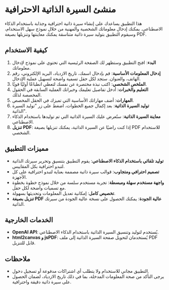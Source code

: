 # منشئ السيرة الذاتية الاحترافية

هذا التطبيق يساعدك على إنشاء سيرة ذاتية احترافية وجذابة باستخدام الذكاء الاصطناعي. يمكنك إدخال معلوماتك الشخصية والمهنية من خلال نموذج سهل الاستخدام، وسيقوم التطبيق بتوليد سيرة ذاتية متناسقة يمكنك معاينتها وتنزيلها بصيغة PDF.

## كيفية الاستخدام

1. **البدء**: افتح التطبيق وستظهر لك الصفحة الرئيسية التي تحتوي على نموذج لإدخال معلوماتك.
2. **إدخال المعلومات الأساسية**: قم بإدخال اسمك، تاريخ الازدياد، البريد الإلكتروني، رقم الهاتف، والعنوان. ستجد لكل حقل تسمية واضحة لتسهيل عملية الإدخال.
3. **الملخص الشخصي**: اكتب نبذة مختصرة عن نفسك لتعطي انطباعًا أوليًا قويًا.
4. **التعليم والخبرات**: أدخل تفاصيل تعليمك وخبراتك العملية السابقة في الحقول المخصصة لذلك.
5. **المهارات**: أضف مهاراتك الأساسية التي تميزك في الحقل المخصص.
6. **توليد السيرة الذاتية**: بعد إكمال جميع الخطوات، اضغط على زر "توليد السيرة الذاتية".
7. **معاينة السيرة الذاتية**: ستُعرض عليك السيرة الذاتية التي تم توليدها باستخدام الذكاء الاصطناعي.
8. **تنزيل PDF**: إذا كنت راضيًا عن السيرة الذاتية، يمكنك تنزيلها بصيغة PDF للاستخدام الشخصي.

## مميزات التطبيق

- **توليد تلقائي باستخدام الذكاء الاصطناعي**: يقوم التطبيق بتنسيق وتحرير سيرتك الذاتية لتبدو احترافية بكل المقاييس.
- **تصميم احترافي ومتجاوب**: قوالب سيرة ذاتية مصممة بعناية لتبدو احترافية على كل الأجهزة.
- **واجهة مستخدم سهلة ومبسطة**: تجربة مستخدم سلسة من خلال نموذج خطوة بخطوة مع تسميات واضحة لكل حقل.
- **تخصيص كامل**: إمكانية تعديل المعلومات وتحديثها بسهولة.
- **تنزيل بصيغة PDF عالية الجودة**: يمكنك الحصول على نسخة عالية الجودة من سيرتك الذاتية.

## الخدمات الخارجية

- **OpenAI API**: يُستخدم لتوليد وتنسيق السيرة الذاتية باستخدام الذكاء الاصطناعي.
- **html2canvas و jsPDF**: يُستخدمان لتحويل صفحة السيرة الذاتية إلى ملف PDF قابل للتنزيل.

## ملاحظات

- التطبيق مجاني للاستخدام ولا يتطلب أي اشتراكات مدفوعة أو تسجيل دخول.
- يرجى التأكد من صحة المعلومات المدخلة، بما في ذلك تاريخ الازدياد، لضمان الحصول على سيرة ذاتية دقيقة واحترافية.